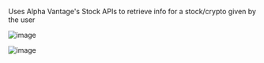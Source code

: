 Uses Alpha Vantage's Stock APIs to retrieve info for a stock/crypto given by the user

![image](https://user-images.githubusercontent.com/70821949/176077803-68751473-0542-4d77-9fa6-cb900b1d81c2.png)

![image](https://user-images.githubusercontent.com/70821949/176078491-ffd41dae-e5fd-441f-a071-1550cdfed6fe.png)
